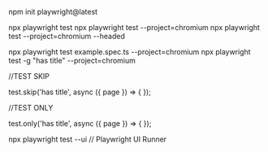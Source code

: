 
npm init playwright@latest

npx playwright test
npx playwright test --project=chromium
npx playwright test --project=chromium --headed

npx playwright test example.spec.ts --project=chromium
npx playwright test -g "has title" --project=chromium


//TEST SKIP

test.skip('has title', async ({ page }) => {
});

//TEST ONLY

test.only('has title', async ({ page }) => {
});

npx playwright test --ui // Playwright UI Runner

